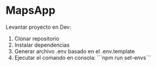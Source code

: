 # MapsApp

Levantar proyecto en Dev:<br>
<ol>
<li>Clonar repositorio</li>
<li>Instalar dependencias</li>
<li>Generar archivo .env basado en el .env.template</li>
<li>Ejecutar el comando en consola: ```npm run set-envs```</li>
</lo>
